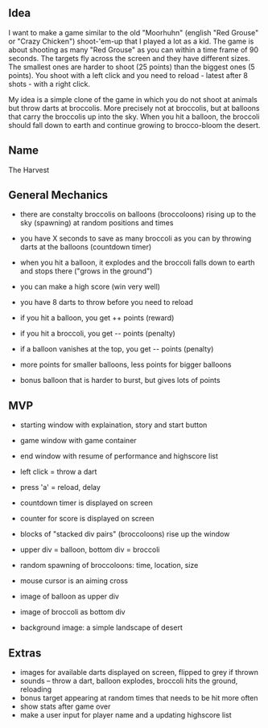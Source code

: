 
## Idea
I want to make a game similar to the old "Moorhuhn" (english "Red Grouse" or "Crazy Chicken") shoot-'em-up that I played a lot as a kid. The game is about shooting as many "Red Grouse" as you can within a time frame of 90 seconds. The targets fly across the screen and they have different sizes. The smallest ones are harder to shoot (25 points) than the biggest ones (5 points). You shoot with a left click and you need to reload - latest after 8 shots - with a right click.

My idea is a simple clone of the game in which you do not shoot at animals but throw darts at broccolis. More precisely not at broccolis, but at balloons that carry the broccolis up into the sky. When you hit a balloon, the broccoli should fall down to earth and continue growing to brocco-bloom the desert.

## Name
The Harvest

## General Mechanics

- there are constalty broccolis on balloons (broccoloons) rising up to the sky (spawning) at random positions and times
- you have X seconds to save as many broccoli as you can by throwing darts at the balloons (countdown timer)
- when you hit a balloon, it explodes and the broccoli falls down to earth and stops there ("grows in the ground")

- you can make a high score (win very well)
- you have 8 darts to throw before you need to reload

- if you hit a balloon, you get ++ points (reward)
- if you hit a broccoli, you get -- points (penalty)
- if a balloon vanishes at the top, you get -- points (penalty)
- more points for smaller balloons, less points for bigger balloons
- bonus balloon that is harder to burst, but gives lots of points

## MVP

- starting window with explaination, story and start button
- game window with game container
- end window with resume of performance and highscore list

- left click = throw a dart
- press 'a' = reload, delay

- countdown timer is displayed on screen
- counter for score is displayed on screen

- blocks of "stacked div pairs" (broccoloons) rise up the window
- upper div = balloon, bottom div = broccoli
- random spawning of broccoloons: time, location, size

- mouse cursor is an aiming cross
- image of balloon as upper div
- image of broccoli as bottom div
- background image: a simple landscape of desert

## Extras

- images for available darts displayed on screen, flipped to grey if thrown
- sounds – throw a dart, balloon explodes, broccoli hits the ground, reloading
- bonus target appearing at random times that needs to be hit more often
- show stats after game over
- make a user input for player name and a updating highscore list